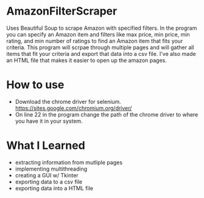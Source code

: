 # AmazonFilterScraper
Uses Beautiful Soup to scrape Amazon with specified filters. In the program you can specify an Amazon item and filters like max price, min price, min rating, and min number of ratings to find an Amazon item that fits your criteria. This program will scrpae through multiple pages and will gather all items that fit your criteria and export that data into a csv file. I've also made an HTML file that makes it easier to open up the amazon pages.

# How to use
- Download the chrome driver for selenium. https://sites.google.com/chromium.org/driver/
- On line 22 in the program change the path of the chrome driver to where you have it in your system.

# What I Learned
- extracting information from mutliple pages
- implementing multithreading 
- creating a GUI w/ Tkinter 
- exporting data to a csv file
- exporting data into a HTML file 
